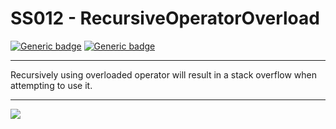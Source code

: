 # SS012 - RecursiveOperatorOverload

[![Generic badge](https://img.shields.io/badge/Severity-Error-red.svg)](https://shields.io/) [![Generic badge](https://img.shields.io/badge/CodeFix-No-lightgrey.svg)](https://shields.io/)

---

Recursively using overloaded operator will result in a stack overflow when attempting to use it.

---

![](./attachments/SS012.gif)